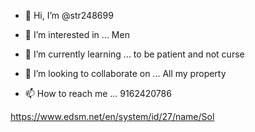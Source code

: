 - 👋 Hi, I’m @str248699
- 👀 I’m interested in ... Men
- 🌱 I’m currently learning ... to be patient and not curse
- 💞️ I’m looking to collaborate on ... All my property 

- 📫 How to reach me ... 9162420786

<!---
str248699/str248699 is a ✨ special ✨ repository because its `README.md` (this file) appears on your GitHub profile.
You can click the Preview link to take a look at your changes.
--->
https://www.edsm.net/en/system/id/27/name/Sol
